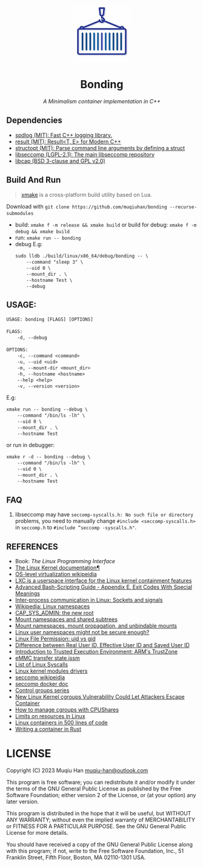 <div align="center">

<img src="./.github/logo.png" height="150px" width="150px">

# Bonding

*A Minimalism container implementation in C++*

</div>

## Dependencies
- [spdlog (MIT): Fast C++ logging library.](https://github.com/gabime/spdlog)
- [result (MIT): Result<T, E> for Modern C++](https://github.com/p-ranav/result)
- [structopt (MIT): Parse command line arguments by defining a struct](https://github.com/p-ranav/structopt)
- [libseccomp (LGPL-2.1): The main libseccomp repository](https://github.com/seccomp/libseccomp)
- [libcap (BSD 3-clause and GPL v2.0)](https://git.kernel.org/pub/scm/libs/libcap/libcap.git/)
  
## Build And Run
> [xmake](https://xmake.io) is a cross-platform build utility based on Lua.

Download with `git clone https://github.com/muqiuhan/bonding --recurse-submodules`

- build: `xmake f -m release && xmake build` or build for debug: `xmake f -m debug && xmake build`
- run: `xmake run -- bonding`
- debug
  E.g:
  ```shell
  sudo lldb ./build/linux/x86_64/debug/bonding -- \
      --command "sleep 3" \
      --uid 0 \
      --mount_dir . \
      --hostname Test \
      --debug
  ```

## USAGE:

```shell
USAGE: bonding [FLAGS] [OPTIONS] 

FLAGS:
    -d, --debug

OPTIONS:
    -c, --command <command>
    -u, --uid <uid>
    -m, --mount-dir <mount_dir>
    -h, --hostname <hostname>
    --help <help>
    -v, --version <version>
```

E.g:
```shell
xmake run -- bonding --debug \
    --command "/bin/ls -lh" \
    --uid 0 \
    --mount_dir . \
    --hostname Test
```

or run in debugger:
```shell
xmake r -d -- bonding --debug \
    --command "/bin/ls -lh" \
    --uid 0 \
    --mount_dir . \
    --hostname Test
```

## FAQ
1. libseccomp may have `seccomp-syscalls.h: No such file or directory` problems, you need to manually change `#include <seccomp-syscalls.h>` in `seccomp.h` to `#include ”seccomp -syscalls.h"`.

## REFERENCES

- Book: *The Linux Programming Interface*
- [The Linux Kernel documentation¶](https://www.kernel.org/doc/html/latest/index.html)
- [OS-level virtualization wikipeidia](https://en.wikipedia.org/wiki/OS-level_virtualization)
- [LXC is a userspace interface for the Linux kernel containment features](https://linuxcontainers.org/lxc/introduction/)
- [Advanced Bash-Scripting Guide - Appendix E. Exit Codes With Special Meanings](https://tldp.org/LDP/abs/html/exitcodes.html)
- [Inter-process communication in Linux: Sockets and signals](https://opensource.com/article/19/4/interprocess-communication-linux-networking)
- [Wikipedia: Linux namespaces](https://en.wikipedia.org/wiki/Linux_namespaces)
- [CAP_SYS_ADMIN: the new root](https://lwn.net/Articles/486306/)
- [Mount namespaces and shared subtrees](https://lwn.net/Articles/689856/)
- [Mount namespaces, mount propagation, and unbindable mounts](https://lwn.net/Articles/690679/)
- [Linux user namespaces might not be secure enough?](https://medium.com/@ewindisch/linux-user-namespaces-might-not-be-secure-enough-a-k-a-subverting-posix-capabilities-f1c4ae19cad)
- [Linux File Permission: uid vs gid](https://www.cbtnuggets.com/blog/technology/system-admin/linux-file-permission-uid-vs-gid)
- [Difference between Real User ID, Effective User ID and Saved User ID](https://stackoverflow.com/questions/32455684/difference-between-real-user-id-effective-user-id-and-saved-user-id/32456814#32456814)
- [Introduction to Trusted Execution Environment: ARM's TrustZone](https://blog.quarkslab.com/introduction-to-trusted-execution-environment-arms-trustzone.html)
- [eMMC transfer state.jssm](https://gist.github.com/StoneCypher/be7f117881915e7df7bbc96c5c0a84d5)
- [List of Linux Syscalls](https://linuxhint.com/list_of_linux_syscalls/)
- [Linux kernel modules drivers](http://www.haifux.org/lectures/86-sil/kernel-modules-drivers/kernel-modules-drivers.html)
- [seccomp wikipeidia](https://en.wikipedia.org/wiki/Seccomp)
- [seccomp docker doc](https://github.com/docker/docs/blob/main/engine/security/seccomp.md)
- [Control groups series](https://lwn.net/Articles/604609/)
- [New Linux Kernel cgroups Vulnerability Could Let Attackers Escape Container](https://thehackernews.com/2022/03/new-linux-kernel-cgroups-vulnerability.html)
- [How to manage cgroups with CPUShares](https://www.redhat.com/sysadmin/cgroups-part-two)
- [Limits on resources in Linux](https://0xax.gitbooks.io/linux-insides/content/SysCall/linux-syscall-6.html)
- [Linux containers in 500 lines of code](https://blog.lizzie.io/linux-containers-in-500-loc.html)
- [Writing a container in Rust](https://litchipi.github.io/series/container_in_rust)

# LICENSE
Copyright (C) 2023 Muqiu Han <muqiu-han@outlook.com>

This program is free software; you can redistribute it and/or modify
it under the terms of the GNU General Public License as published by
the Free Software Foundation; either version 2 of the License, or
(at your option) any later version.

This program is distributed in the hope that it will be useful,
but WITHOUT ANY WARRANTY; without even the implied warranty of
MERCHANTABILITY or FITNESS FOR A PARTICULAR PURPOSE.  See the
GNU General Public License for more details.

You should have received a copy of the GNU General Public License along
with this program; if not, write to the Free Software Foundation, Inc.,
51 Franklin Street, Fifth Floor, Boston, MA 02110-1301 USA.